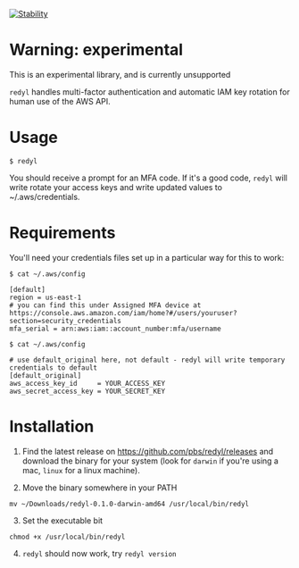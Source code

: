 [![Stability](https://img.shields.io/badge/Stability-Under%20Active%20Development-Red.svg)](https://github.com/pbs/redyl)

# Warning: experimental

This is an experimental library, and is currently unsupported

`redyl` handles multi-factor authentication and automatic IAM key rotation for human use of the AWS API.


# Usage

```
$ redyl
```

You should receive a prompt for an MFA code. If it's a good code, `redyl` will write rotate your access keys and write updated values to ~/.aws/credentials.

# Requirements

You'll need your credentials files set up in a particular way for this to work:

```
$ cat ~/.aws/config

[default]
region = us-east-1
# you can find this under Assigned MFA device at https://console.aws.amazon.com/iam/home?#/users/youruser?section=security_credentials 
mfa_serial = arn:aws:iam::account_number:mfa/username 

```

```
$ cat ~/.aws/config

# use default_original here, not default - redyl will write temporary credentials to default
[default_original]
aws_access_key_id     = YOUR_ACCESS_KEY
aws_secret_access_key = YOUR_SECRET_KEY
```

# Installation

1) Find the latest release on https://github.com/pbs/redyl/releases and download the binary for your system (look for `darwin` if you're using a mac, `linux` for a linux machine).

2) Move the binary somewhere in your PATH

`mv ~/Downloads/redyl-0.1.0-darwin-amd64 /usr/local/bin/redyl`

3) Set the executable bit

`chmod +x /usr/local/bin/redyl`

4) `redyl` should now work, try `redyl version`
